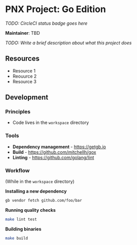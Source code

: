 PNX Project: Go Edition
=======================

*TODO: CircleCI status badge goes here*

**Maintainer**: TBD

*TODO: Write a brief description about what this project does*

## Resources

* Resource 1
* Reouurce 2
* Resource 3

## Development

### Principles

* Code lives in the `workspace` directory

### Tools

* **Dependency management** - https://getgb.io
* **Build** - https://github.com/mitchellh/gox
* **Linting** - https://github.com/golang/lint

### Workflow

(While in the `workspace` directory)

**Installing a new dependency**

```bash
gb vendor fetch github.com/foo/bar
```

**Running quality checks**

```bash
make lint test
```

**Building binaries**

```bash
make build
```
